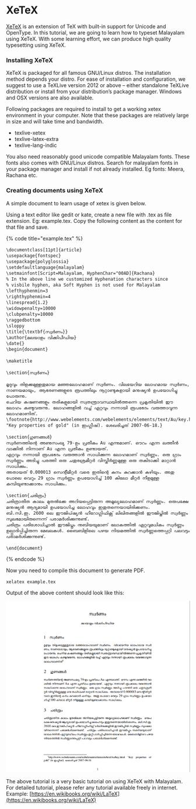 # XeTeX

[XeTeX](http://scripts.sil.org/xetex) is an extension of TeX with built-in support for Unicode and OpenType. In this tutorial, we are going to learn how to typeset Malayalam using XeTeX. With some learning effort, we can produce high quality typesetting using XeTeX. 

### Installing XeTeX <a id="installing-xetex"></a>

XeTeX is packaged for all famous GNU/Linux distros. The installation method depends your distro. For ease of installation and configuration, we suggest to use a TeXLive version 2012 or above – either standalone TeXLive distribution or install from your distribution’s package manager. Windows and OSX versions are also available.

Following packages are required to install to get a working xetex environment in your computer. Note that these packages are relatively large in size and will take time and bandwidth.

* texlive-xetex
* texlive-latex-extra
* texlive-lang-indic

You also need reasonably good unicode compatible Malayalam fonts. These fonts also comes with GNU/Linux distros. Search for malayalam fonts in your package manager and install if not already installed. Eg fonts: Meera, Rachana etc.

### Creating documents using XeTeX <a id="creating-documents-using-xetex"></a>

A simple document to learn usage of xetex is given below.

Using a text editor like gedit or kate, create a new file with .tex as file extension. Eg: example.tex. Copy the following content as the content for that file and save.

{% code title="example.tex" %}
```text
\documentclass[11pt]{article}
\usepackage{fontspec}
\usepackage{polyglossia}
\setdefaultlanguage{malayalam}
\setmainfont[Script=Malayalam, HyphenChar="00AD]{Rachana}
% In the above line we customized Hyphenation characters since
% visbile hyphen, aka Soft Hyphen is not used for Malayalam
\lefthyphenmin=3
\righthyphenmin=4
\linespread{1.2}
\widowpenalty=10000
\clubpenalty=10000
\raggedbottom
\sloppy
\title{\textbf{സ്വർണം}}
\author{മലയാളം വിക്കിപീഡിയ}
\date{}
\begin{document}

\maketitle

\section{സ്വർണം}

മൃദുവും തിളക്കമുള്ളതുമായ മഞ്ഞലോഹമാണ് സ്വർണം. വിലയേറിയ ലോഹമായ സ്വർണം, നാണയമായും, ആഭരണങ്ങളുടെ രൂപത്തിലും നൂറ്റാണ്ടുകളായി മനുഷ്യൻ ഉപയോഗിച്ചു പോരുന്നു. 
ചെറിയ കഷണങ്ങളും തരികളുമായി സ്വതന്ത്രാവസ്ഥയിൽത്തന്നെ പ്രകൃതിയിൽ ഈ ലോഹം കണ്ടുവരുന്നു. ലോഹങ്ങളിൽ വച്ച് ഏറ്റവും നന്നായി രൂപഭേദം വരുത്താവുന്ന ലോഹമാണിത്.
\footnote{http://www.webelements.com/webelements/elements/text/Au/key.html "Key properties of gold" (in ഇംഗ്ലീഷ്). ശേഖരിച്ചത് 2007-06-18.}

\section{ഗുണങ്ങൾ}
സ്വർണത്തിന്റെ അണുസംഖ്യ 79-ഉം പ്രതീകം Au എന്നുമാണ്. ഔറം എന്ന ലത്തീൻ വാക്കിൽ നിന്നാണ് Au എന്ന പ്രതീകം ഉണ്ടായത്.
ഏറ്റവും നന്നായി രൂപഭേദം വരുത്താൻ സാധിക്കുന്ന ലോഹമാണ് സ്വർണ്ണം. ഒരു ഗ്രാം സ്വർണ്ണം അടിച്ചു പരത്തി ഒരു ചതുരശ്രമീറ്റർ വിസ്തീർണ്ണമുള്ള ഒരു തകിടാക്കി മാറ്റാൻ സാധിക്കും. 
അതായത് 0.000013 സെന്റീമീറ്റർ വരെ ഇതിന്റെ കനം കുറക്കാൻ കഴിയും. അതു പോലെ വെറും 29 ഗ്രാം സ്വർണ്ണം ഉപയോഗിച്ച് 100 കിലോ മീറ്റർ നീളമുള്ള കമ്പിയുണ്ടാക്കാനും സാധിക്കും. 

\section{ചരിത്രം}
ചരിത്രാതീത കാലം മുതൽക്കേ അറിയപ്പെട്ടിരുന്ന അമൂല്യലോഹമാണ്‌ സ്വർണ്ണം. ഒരുപക്ഷേ മനുഷ്യൻ ആദ്യമായി ഉപയോഗിച്ച ലോഹവും ഇതുതന്നെയായിരിക്കണം.
ബി.സി.ഇ. 2600 ലെ ഈജിപ്ഷ്യൻ ഹീറോഗ്ലിഫിക്സ് ലിഖിതങ്ങളിൽ ഈജിപ്തിൽ സ്വർണ്ണം സുലഭമായിരുന്നെന്ന് പരാമർശിക്കുന്നുണ്ട്.
ചരിത്രം പരിശോധിച്ചാൽ ഈജിപ്തും നുബിയയുമാണ്‌ ലോകത്തിൽ ഏറ്റവുമധികം സ്വർണ്ണം ഉല്പ്പാദിപ്പിച്ചിരുന്ന മേഖലകൾ. ബൈബിളിലെ പഴയ നിയമത്തിൽ സ്വർണ്ണത്തെപ്പറ്റി പലവട്ടം പരാമർശിക്കുന്നുണ്ട്.

\end{document}
```
{% endcode %}

Now you need to compile this document to generate PDF.

```text
xelatex example.tex
```

Output of the above content should look like this:

![](../../.gitbook/assets/image%20%284%29.png)

The above tutorial is a very basic tutorial on using XeTeX with Malayalam. For detailed tutorial, please refer any tutorial available freely in internet. Example: [https://en.wikibooks.org/wiki/LaTeX](https://en.wikibooks.org/wiki/LaTeX)

